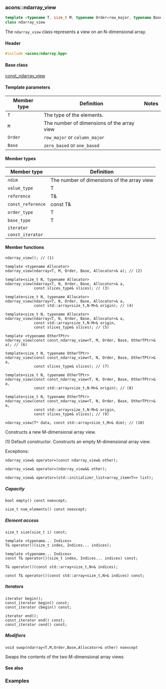 ### acons::ndarray_view

```c++
template <typename T, size_t M, typename Order=row_major, typename Base=zero_based>
class ndarray_view
```
The `ndarray_view` class represents a view on an N-dimensional array.

#### Header
```c++
#include <acons/ndarray.hpp>
```

#### Base class

[const_ndarray_view](const_ndarray_view.md)

#### Template parameters

Member type                         |Definition|Notes
------------------------------------|----------|--------------------
`T`|The type of the elements.|
`M`|The number of dimensions of the array view|
`Order`|`row_major` or `column_major`|
`Base`|`zero_based` or `one_based`|

#### Member types

Member type                         |Definition
------------------------------------|------------------------------
`ndim`|The number of dimensions of the array view
`value_type`|T
`reference`|T&
`const_reference`|const T&
`order_type`|T
`base_type`|T
`iterator`|
`const_iterator`|

#### Member functions

    ndarray_view(); // (1)

    template <typename Allocator>
    ndarray_view(ndarray<T, M, Order, Base, Allocator>& a); // (2)

    template<size_t N, typename Allocator>
    ndarray_view(ndarray<T, N, Order, Base, Allocator>& a, 
                 const slices_type& slices); // (3)

    template<size_t N, typename Allocator>
    ndarray_view(ndarray<T, N, Order, Base, Allocator>& a, 
                 const std::array<size_t,N-M>& origin); // (4)

    template<size_t N, typename Allocator>
    ndarray_view(ndarray<T, N, Order, Base, Allocator>& a, 
                 const std::array<size_t,N-M>& origin,
                 const slices_type& slices); // (5)

    template <typename OtherTPtr>
    ndarray_view(const const_ndarray_view<T, M, Order, Base, OtherTPtr>& a); // (6)

    template<size_t N, typename OtherTPtr>
    ndarray_view(const const_ndarray_view<T, N, Order, Base, OtherTPtr>& a, 
                 const slices_type& slices); // (7)

    template<size_t N, typename OtherTPtr>
    ndarray_view(const const_ndarray_view<T, N, Order, Base, OtherTPtr>& a, 
                 const std::array<size_t,N-M>& origin); // (8)

    template<size_t N, typename OtherTPtr>
    ndarray_view(const const_ndarray_view<T, N, Order, Base, OtherTPtr>& a, 
                 const std::array<size_t,N-M>& origin,
                 const slices_type& slices); // (9)

    ndarray_view(T* data, const std::array<size_t,M>& dim); // (10) 

Constructs a new M-dimensional array view.

(1) Default constructor. Constructs an empty M-dimensional array view.

Exceptions:

    ndarray_view& operator=(const ndarray_view& other);

    ndarray_view& operator=(ndarray_view&& other);

    ndarray_view& operator=(std::initializer_list<array_item<T>> list);

##### Capacity

    bool empty() const noexcept;

    size_t num_elements() const noexcept;

##### Element access

    size_t size(size_t i) const;

    template <typename... Indices>
    T& operator()(size_t index, Indices... indices); 

    template <typename... Indices>
    const T& operator()(size_t index, Indices... indices) const;

    T& operator()(const std::array<size_t,N>& indices); 

    const T& operator()(const std::array<size_t,N>& indices) const; 

##### Iterators

    iterator begin();
    const_iterator begin() const;
    const_iterator cbegin() const;

    iterator end();
    const_iterator end() const;
    const_iterator cend() const;

##### Modifiers

    void swap(ndarray<T,M,Order,Base,Allocator>& other) noexcept
Swaps the contents of the two M-dimensional array views

#### See also

### Examples
  

